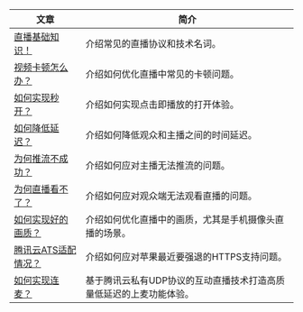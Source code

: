 ﻿
| 文章 | 简介 |
|---------|---------|
| [直播基础知识！](https://www.qcloud.com/document/product/454/7937) |  介绍常见的直播协议和技术名词。 |
| [视频卡顿怎么办？](https://www.qcloud.com/document/product/454/7946) | 介绍如何优化直播中常见的卡顿问题。 | 
| [如何实现秒开？](https://www.qcloud.com/document/product/454/7950) | 介绍如何实现点击即播放的打开体验。 | 
| [如何降低延迟？](https://www.qcloud.com/document/product/454/7947) | 介绍如何降低观众和主播之间的时间延迟。 |
| [为何推流不成功？](https://www.qcloud.com/document/product/454/7951) | 介绍如何应对主播无法推流的问题。 | 
| [为何直播看不了？](https://www.qcloud.com/document/product/454/7952) | 介绍如何应对观众端无法观看直播的问题。 |
| [如何实现好的画质？](https://www.qcloud.com/document/product/454/7955) | 介绍如何优化直播中的画质，尤其是手机摄像头直播的场景。|
| [腾讯云ATS适配情况？](https://www.qcloud.com/document/product/454/7555) | 介绍如何应对苹果最近要强退的HTTPS支持问题。|
| [如何实现连麦？](https://www.qcloud.com/product/ilvb) | 基于腾讯云私有UDP协议的互动直播技术打造高质量低延迟的上麦功能体验。 |




